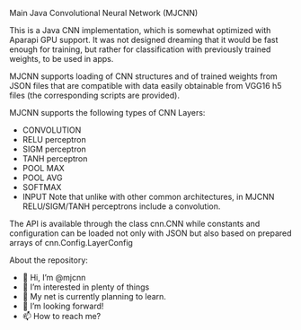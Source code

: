 Main Java Convolutional Neural Network (MJCNN)

This is a Java CNN implementation, which is somewhat optimized with Aparapi GPU support. It was not designed dreaming that it would be fast enough for training, but rather for classification with previously trained weights, to be used in apps.

MJCNN supports loading of CNN structures and of trained weights from JSON files that are compatible with data easily obtainable from VGG16 h5 files (the corresponding scripts are provided).

MJCNN supports the following types of CNN Layers:
* CONVOLUTION
* RELU perceptron
* SIGM perceptron
* TANH perceptron
* POOL MAX
* POOL AVG
* SOFTMAX
* INPUT
Note that unlike with other common architectures, in MJCNN RELU/SIGM/TANH perceptrons include a convolution.

The API is available through the class cnn.CNN while constants and configuration can be loaded not only with JSON but also based on prepared arrays of cnn.Config.LayerConfig


About the repository:


- 👋 Hi, I’m @mjcnn
- 👀 I’m interested in plenty of things
- 🌱 My net is currently planning to learn.
- 💞️ I’m looking forward!
- 📫 How to reach me?

<!---
mjcnn/mjcnn is a ✨ special ✨ repository because its `README.md` (this file) appears on your GitHub profile.
You can click the Preview link to take a look at your changes.
--->
